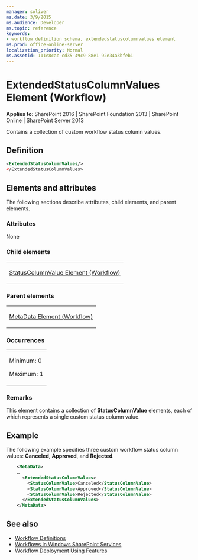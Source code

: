 ```yaml
---
manager: soliver
ms.date: 3/9/2015
ms.audience: Developer
ms.topic: reference
keywords:
- workflow definition schema, extendedstatuscolumnvalues element
ms.prod: office-online-server
localization_priority: Normal
ms.assetid: 111e8cac-cd35-49c9-88e1-92e34a3bfeb1
---
```


# ExtendedStatusColumnValues Element (Workflow)

**Applies to**: SharePoint 2016 | SharePoint Foundation 2013 | SharePoint Online | SharePoint Server 2013

Contains a collection of custom workflow status column values.

## Definition

```XML
<ExtendedStatusColumnValues/>
</ExtendedStatusColumnValues>
```

## Elements and attributes

The following sections describe attributes, child elements, and parent elements.

### Attributes

None

### Child elements

<table>
<colgroup>
<col width="100%" />
</colgroup>
<tbody>
<tr class="odd">
<td align="left"><p><a href="statuscolumnvalue-element-workflow.md">StatusColumnValue Element (Workflow)</a></p></td>
</tr>
</tbody>
</table>

### Parent elements

<table>
<colgroup>
<col width="100%" />
</colgroup>
<tbody>
<tr class="odd">
<td align="left"><p><a href="metadata-element-workflow.md">MetaData Element (Workflow)</a></p></td>
</tr>
</tbody>
</table>

### Occurrences

<table>
<colgroup>
<col width="100%" />
</colgroup>
<tbody>
<tr class="odd">
<td align="left"><p>Minimum: 0</p>
<p>Maximum: 1</p></td>
</tr>
</tbody>
</table>

### Remarks

This element contains a collection of **StatusColumnValue** elements, each of which represents a single custom status column value.

## Example

The following example specifies three custom workflow status column values: **Canceled**, **Approved**, and **Rejected**.

```XML
    <MetaData>
    …
      <ExtendedStatusColumnValues>
        <StatusColumnValue>Canceled</StatusColumnValue>
        <StatusColumnValue>Approved</StatusColumnValue>
        <StatusColumnValue>Rejected</StatusColumnValue>
      </ExtendedStatusColumnValues>  
    </MetaData>
```

## See also

- [Workflow Definitions](workflow-definitions.md)
- [Workflows in Windows SharePoint Services](https://msdn.microsoft.com/library/be0888d4-20b2-4d39-bf28-2d8a71829d8e(Office.15).aspx)
- [Workflow Deployment Using Features](https://msdn.microsoft.com/library/ad294f09-483d-4e87-bd19-fa37795ed558(Office.15).aspx)






